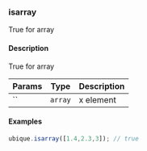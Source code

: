 ### isarray
True for array


#### Description

True for array


|Params|Type|Description
|---------|----|-----------
|`` | `array` | x element


#### Examples

```js
ubique.isarray([1.4,2.3,3]); // true
```

